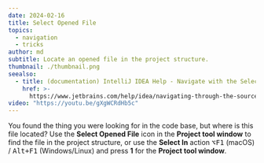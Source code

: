 ```yaml
---
date: 2024-02-16
title: Select Opened File
topics:
  - navigation
  - tricks
author: md
subtitle: Locate an opened file in the project structure.
thumbnail: ./thumbnail.png
seealso:
  - title: (documentation) IntelliJ IDEA Help - Navigate with the Select In popup
    href: >-
      https://www.jetbrains.com/help/idea/navigating-through-the-source-code.html#navigate_in_project_view
video: "https://youtu.be/gXgWCRdHb5c"
---
```


You found the thing you were looking for in the code base, but where is this file located? Use the **Select Opened File** icon in the **Project tool window** to find the file in the project structure, or use the **Select In** action <kbd>⌥F1</kbd> (macOS) / <kbd>Alt+F1</kbd> (Windows/Linux) and press **1** for the **Project tool window**.
